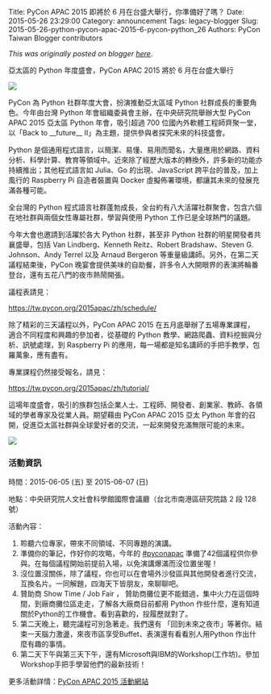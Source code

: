 Title: PyCon APAC 2015 即將於 6 月在台盛大舉行，你準備好了嗎？
Date: 2015-05-26 23:29:00
Category: announcement
Tags: legacy-blogger
Slug: 2015-05-26-python-pycon-apac-2015-6-pycon-python_26
Authors: PyCon Taiwan Blogger contributors

*This was originally posted on blogger [here](https://pycontw.blogspot.com/2015/05/python-pycon-apac-2015-6-pycon-python_26.html)*.

<!--more-->

亞太區的 Python 年度盛會，PyCon APAC 2015 將於 6 月在台盛大舉行

![](https://lh6.googleusercontent.com/JJpiaCIdvEX7Sx2nsXi3hO-iVm5PcJAPw9nIKB34amHQFZAzO04nVtgc3IShIh4i86jIYBB4Kb_HyOz_w__u6zn4bAr0oT2QP4h1595bBgSdZaPF5BU17iN8wd_2zlliTWPAdGM)

PyCon 為 Python 社群年度大會，扮演推動亞太區域 Python 社群成長的重要角色。今年由台灣 Python 年會組織委員會主辦，在中央研究院舉辦大型 PyCon APAC 2015 亞太區 Python 年會，吸引超過 700 位國內外軟體工程師齊聚一堂，以「Back to \_\_future\_\_ II」為主題，提供參與者探究未來的科技盛會。

Python 是個通用程式語言，以簡潔、易懂、易用而聞名，大量應用於網路、資料分析、科學計算、教育等領域中。近來除了經歷大版本的轉換外，許多新的功能亦持續推出；其他程式語言如 Julia、Go 的出現、JavaScript 跨平台的普及，加上風行的 Raspberry Pi 自造者裝置與 Docker 虛擬佈署環境，都讓其未來的發展充滿各種可能。

全台灣的 Python 程式語言社群蓬勃成長，全台約有八大活躍社群聚會，包含六個在地社群與兩個女性專屬社群，學習與使用 Python 工作已是全球熱門的議題。

今年大會也邀請到活躍於各大 Python 社群，甚至非 Python 社群的明星開發者共襄盛舉，包括 Van Lindberg、Kenneth Reitz、Robert Bradshaw、Steven G. Johnson、Andy Terrel 以及 Arnaud Bergeron 等重量級講師。另外，在第二天議程結束後，PyCon 晚宴會提供美味的自助餐，許多令人大開眼界的表演將輪番登台，還有五花八門的夜市熱鬧開張。

議程表請見：

https://tw.pycon.org/2015apac/zh/schedule/

除了精彩的三天議程以外，PyCon APAC 2015 在五月底舉辦了五場專業課程， 適合不同程度和興趣的參加者，從基礎的 Python 教學、網路爬蟲、資料挖掘與分析、訊號處理，到 Raspberry Pi 的應用，每一場都是知名講師的手把手教學，包羅萬象，應有盡有。

專業課程仍然接受報名，請見：

https://tw.pycon.org/2015apac/zh/tutorial/

這場年度盛會，吸引的族群包括企業人士、工程師、開發者、創業家、教師、各領域的學者專家及從業人員。期望藉由 PyCon APAC 2015 亞太 Python 年會的召開，促進亞太區社群與全球愛好者的交流，一起來開發充滿無限可能的未來。

![](https://lh3.googleusercontent.com/iv1Jr8XvNLKaE_V6k47-CYFw0fuTYCngFNi3vZUG73RxqG1eiJHwBFRaufekCki0TxKG2TL1g8zhx2y2FdPqWo1H2ZdK0oCmnhOG4cP0Jw98zf5tzvjfiEXFMh3_A0ftaL2ztn4)


### 活動資訊

時間：2015-06-05 (五) 至 2015-06-07 (日)

地點：中央研究院人文社會科學館國際會議廳（台北市南港區研究院路 2 段 128 號）

活動內容：

1. 聆聽六位專家，帶來不同領域、不同專題的演講。
2. 準備你的筆記，作好你的攻略，今年的 [#pyconapac](https://www.facebook.com/hashtag/pyconapac?source=feed_text) 準備了42個議程供你參與。在每個議程開始前提前入場，以免演講爆滿而沒位置坐喔！
3. 沒位置沒關係，除了議程，你也可以在會場外沙發區與其他開發者進行交流，互換名片。一同解題，四海天下皆朋友，來聊聊吧。
4. 贊助商 Show Time / Job Fair ， 贊助商攤位更不能錯過，集中火力在這個時間，到廠商攤位區走走，了解各大廠商目前都用 Python 作些什麼，還有知道關於Python的工作機會。看到喜歡的，投履歷就對了。
5. 第二天晚上，聽完議程可別急著走。我們還有 「回到未來之夜市」等著你。結束一天腦力激盪，來夜市區享受Buffet、表演還有看看別人用Python 作出什麼有趣的事情。
6. 第二天下午與第三天下午，還有Microsoft與IBM的Workshop(工作坊)。參加 Workshop手把手學習他們的最新技術！

更多活動詳情：[PyCon APAC 2015 活動網站](https://tw.pycon.org/2015apac/)
